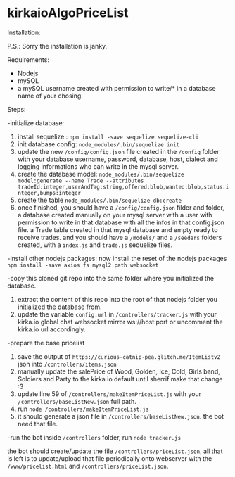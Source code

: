 # kirkaioAlgoPriceList

Installation:

P.S.: Sorry the installation is janky.

Requirements:
- Nodejs
- mySQL
- a mySQL username created with permission to write/* in a database name of your chosing. 

Steps:

-initialize database:
 1) install sequelize : `npm install -save sequelize sequelize-cli`
 2) init database config: `node_modules/.bin/sequelize init`
 3) update the new `/config/config.json` file created in the `/config` folder with your database username, password, database, host, dialect and logging informations who can write in the mysql server.
 4) create the database model: `node_modules/.bin/sequelize model:generate --name Trade --attributes tradeId:integer,userAndTag:string,offered:blob,wanted:blob,status:integer,bumps:integer`
 5) create the table `node_modules/.bin/sequelize db:create`
 6) once finished, you should have a `/config/config.json` filder and folder, a database created manually on your mysql server with a user with permission to write in that database with all the infos in that config.json file. a Trade table created in that mysql database and empty ready to receive trades. and you should have a `/models/` and a `/seeders` folders created, with a `index.js` and `trade.js` sequelize files.

-install other nodejs packages:
now install the reset of the nodejs packages `npm install -save axios fs mysql2 path websocket`

-copy this cloned git repo into the same folder where you initialized the database.
 1) extract the content of this repo into the root of that nodejs folder you initialized the database from.
 2) update the variable `config.url` in `/controllers/tracker.js` with your kirka.io global chat websocket mirror ws://host:port or uncomment the kirka.io url accordingly.

-prepare the base pricelist
 1) save the output of `https://curious-catnip-pea.glitch.me/ItemListv2` json into `/controllers/items.json`
 2) manually update the salePrice of Wood, Golden, Ice, Cold, Girls band, Soldiers and Party to the kirka.io default until sherrif make that change :3
 3) update line 59 of `/controllers/makeItemPriceList.js` with your `/controllers/baseListNew.json` full path.
 4) run `node /controllers/makeItemPriceList.js`
 5) it should generate a json file in `/controllers/baseListNew.json`. the bot need that file.

-run the bot
 inside `/controllers` folder, run `node tracker.js`

the bot should create/update the file `/controllers/priceList.json`, all that is left is to update/upload that file periodically onto webserver with the `/www/pricelist.html` and `/controllers/priceList.json`.

